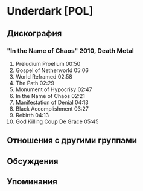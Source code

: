 # Underdark [POL]



## Дискография

### "In the Name of Chaos" 2010, Death Metal

1. Preludium Proelium  00:50   
2. Gospel of Netherworld  05:06
3. World Reframed  02:58   
4. The Path  02:29   
5. Monument of Hypocrisy  02:47  
6. In the Name of Chaos  02:21   
7. Manifestation of Denial  04:13   
8. Black Accomplishment  03:27   
9. Rebirth  04:13   
10. God Killing Coup De Grace  05:45 


## Отношения с другими группами


## Обсуждения


## Упоминания

